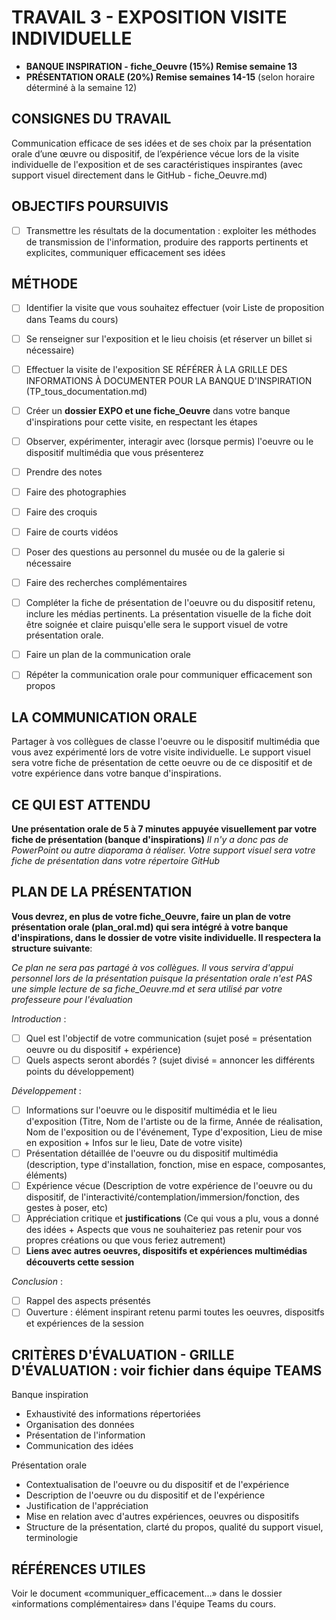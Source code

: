 # TRAVAIL 3 - EXPOSITION VISITE INDIVIDUELLE
- **BANQUE INSPIRATION - fiche_Oeuvre (15%) Remise semaine 13**
- **PRÉSENTATION ORALE (20%) Remise semaines 14-15** (selon horaire déterminé à la semaine 12)

## CONSIGNES DU TRAVAIL
Communication efficace de ses idées et de ses choix par la présentation orale d’une œuvre ou dispositif, de l’expérience vécue lors de la visite individuelle de l'exposition et de ses caractéristiques inspirantes (avec support visuel directement dans le GitHub - fiche_Oeuvre.md)


## OBJECTIFS POURSUIVIS

- [ ] Transmettre les résultats de la documentation : exploiter les méthodes de transmission de l'information, produire des rapports pertinents et explicites, communiquer efficacement ses idées

## MÉTHODE
- [ ] Identifier la visite que vous souhaitez effectuer (voir Liste de proposition dans Teams du cours)
- [ ] Se renseigner sur l'exposition et le lieu choisis (et réserver un billet si nécessaire)
- [ ] Effectuer la visite de l'exposition
      SE RÉFÉRER À LA GRILLE DES INFORMATIONS À DOCUMENTER POUR LA BANQUE D'INSPIRATION (TP_tous_documentation.md)
- [ ] Créer un **dossier EXPO et une fiche_Oeuvre** dans votre banque d'inspirations pour cette visite, en respectant les étapes    
- [ ] Observer, expérimenter, interagir avec (lorsque permis) l'oeuvre ou le dispositif multimédia que vous présenterez
- [ ] Prendre des notes
- [ ] Faire des photographies
- [ ] Faire des croquis
- [ ] Faire de courts vidéos
- [ ] Poser des questions au personnel du musée ou de la galerie si nécessaire
- [ ] Faire des recherches complémentaires
- [ ] Compléter la fiche de présentation de l'oeuvre ou du dispositif retenu, inclure les médias pertinents. La présentation visuelle de la fiche doit être soignée et claire puisqu'elle sera le support visuel de votre présentation orale.
- [ ] Faire un plan de la communication orale
- [ ] Répéter la communication orale pour communiquer efficacement son propos 


## LA COMMUNICATION ORALE
Partager à vos collègues de classe l'oeuvre ou le dispositif multimédia que vous avez expérimenté lors de votre visite individuelle. Le support visuel sera votre fiche de présentation de cette oeuvre ou de ce dispositif et de votre expérience dans votre banque d'inspirations.

## CE QUI EST ATTENDU
**Une présentation orale de 5 à 7 minutes appuyée visuellement par votre fiche de présentation (banque d'inspirations)**
*Il n'y a donc pas de PowerPoint ou autre diaporama à réaliser. Votre support visuel sera votre fiche de présentation dans votre répertoire GitHub*

## PLAN DE LA PRÉSENTATION
**Vous devrez, en plus de votre fiche_Oeuvre, faire un plan de votre présentation orale (plan_oral.md) qui sera intégré à votre banque d'inspirations, dans le dossier de votre visite individuelle. Il respectera la structure suivante**:

*Ce plan ne sera pas partagé à vos collègues. Il vous servira d'appui personnel lors de la présentation puisque la présentation orale n'est PAS une simple lecture de sa fiche_Oeuvre.md et sera utilisé par votre professeure pour l'évaluation*

*Introduction* :
- [ ] Quel est l'objectif de votre communication (sujet posé = présentation oeuvre ou du dispositif + expérience)
- [ ] Quels aspects seront abordés ? (sujet divisé = annoncer les différents points du développement)

*Développement* :
- [ ] Informations sur l'oeuvre ou le dispositif multimédia et le lieu d'exposition (Titre, Nom de l'artiste ou de la firme, Année de réalisation, Nom de l'exposition ou de l'événement, Type d'exposition, Lieu de mise en exposition + Infos sur le lieu, Date de votre visite)
- [ ] Présentation détaillée de l'oeuvre ou du dispositif multimédia (description, type d'installation, fonction, mise en espace, composantes, éléments)
- [ ] Expérience vécue (Description de votre expérience de l'oeuvre ou du dispositif, de l'interactivité/contemplation/immersion/fonction, des gestes à poser, etc)
- [ ] Appréciation critique et **justifications** (Ce qui vous a plu, vous a donné des idées + Aspects que vous ne souhaiteriez pas retenir pour vos propres créations ou que vous feriez autrement)
- [ ] **Liens avec autres oeuvres, dispositifs et expériences multimédias découverts cette session**

*Conclusion* :
- [ ] Rappel des aspects présentés
- [ ] Ouverture : élément inspirant retenu parmi toutes les oeuvres, dispositfs et expériences de la session

## CRITÈRES D'ÉVALUATION - GRILLE D'ÉVALUATION : voir fichier dans équipe TEAMS
Banque inspiration
- Exhaustivité des informations répertoriées
- Organisation des données
- Présentation de l'information
- Communication des idées

Présentation orale
- Contextualisation de l'oeuvre ou du dispositif et de l'expérience
- Description de l'oeuvre ou du dispositif et de l'expérience
- Justification de l'appréciation
- Mise en relation avec d'autres expériences, oeuvres ou dispositifs
- Structure de la présentation, clarté du propos, qualité du support visuel, terminologie 

## RÉFÉRENCES UTILES
Voir le document «communiquer_efficacement...» dans le dossier «informations complémentaires» dans l'équipe Teams du cours. 
